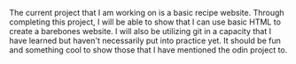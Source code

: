 The current project that I am working on is a basic recipe website. Through completing this project, I will be able to show that I can use basic HTML to create a barebones website. I will also be utilizing git in a capacity that I have learned but haven't necessarily put into practice yet. It should be fun and something cool to show those that I have mentioned the odin project to. 